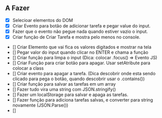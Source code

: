 ## A Fazer

- [X] Selecioar elementos do DOM
- [X] Criar Evento para botão de adicionar tarefa e pegar value do input.
- [X] Fazer que o evento não pegue nada quando estiver vazio o input.
- [X] Criar função de Criar Tarefa e mostra pelo menos no console.
- [] Criar Elemento que vai fica os valores digitados e mostrar na tela
- [] Pegar valor do input quando clicar no ENTER e chama a função
- [] Criar função para limpa o input (Dica: colocar .focus() => Evento JS)
- [] Criar Função para criar botão para apagar. Usar setAtribute para colocar a class
- [] Criar evento para apagar a tarefa. (Dica descobrir onde esta sendo clicado para pega o botão, quando descobrir usar o .contains())
- [] Criar função para salvar as tarefas em um array
- [] Fazer tudo vira uma string com JSON.stringify()
- [] Fazer um localStorage para salvar e apaga as tarefas.
- [] Fazer função para adiciona tarefas salvas, e converter para string novamente (JSON.Parse())
- [] 